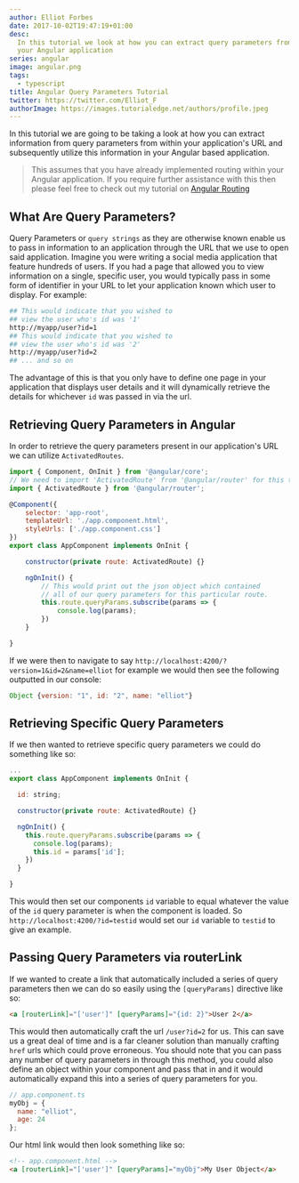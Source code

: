 ```yaml
---
author: Elliot Forbes
date: 2017-10-02T19:47:19+01:00
desc:
  In this tutorial we look at how you can extract query parameters from within
  your Angular application
series: angular
image: angular.png
tags:
  - typescript
title: Angular Query Parameters Tutorial
twitter: https://twitter.com/Elliot_F
authorImage: https://images.tutorialedge.net/authors/profile.jpeg
---
```


In this tutorial we are going to be taking a look at how you can extract
information from query parameters from within your application's URL and
subsequently utilize this information in your Angular based application.

> This assumes that you have already implemented routing within your Angular
> application. If you require further assistance with this then please feel free
> to check out my tutorial on
> [Angular Routing](/typescript/angular/angular-routing-tutorial/)

## What Are Query Parameters?

Query Parameters or `query strings` as they are otherwise known enable us to
pass in information to an application through the URL that we use to open said
application. Imagine you were writing a social media application that feature
hundreds of users. If you had a page that allowed you to view information on a
single, specific user, you would typically pass in some form of identifier in
your URL to let your application known which user to display. For example:

```bash
## This would indicate that you wished to
## view the user who's id was '1'
http://myapp/user?id=1
## This would indicate that you wished to
## view the user who's id was '2'
http://myapp/user?id=2
## ... and so on
```

The advantage of this is that you only have to define one page in your
application that displays user details and it will dynamically retrieve the
details for whichever `id` was passed in via the url.

## Retrieving Query Parameters in Angular

In order to retrieve the query parameters present in our application's URL we
can utilize `ActivatedRoutes`.

```js
import { Component, OnInit } from '@angular/core';
// We need to import 'ActivatedRoute' from '@angular/router' for this to work
import { ActivatedRoute } from '@angular/router';

@Component({
    selector: 'app-root',
    templateUrl: './app.component.html',
    styleUrls: ['./app.component.css']
})
export class AppComponent implements OnInit {

    constructor(private route: ActivatedRoute) {}

    ngOnInit() {
        // This would print out the json object which contained
        // all of our query parameters for this particular route.
        this.route.queryParams.subscribe(params => {
            console.log(params);
        })
    }

}
```

If we were then to navigate to say
`http://localhost:4200/?version=1&id=2&name=elliot` for example we would then
see the following outputted in our console:

```js
Object {version: "1", id: "2", name: "elliot"}
```

## Retrieving Specific Query Parameters

If we then wanted to retrieve specific query parameters we could do something
like so:

```js
...
export class AppComponent implements OnInit {

  id: string;

  constructor(private route: ActivatedRoute) {}

  ngOnInit() {
    this.route.queryParams.subscribe(params => {
      console.log(params);
      this.id = params['id'];
    })
  }

}
```

This would then set our components `id` variable to equal whatever the value of
the `id` query parameter is when the component is loaded. So
`http://localhost:4200/?id=testid` would set our `id` variable to `testid` to
give an example.

## Passing Query Parameters via routerLink

If we wanted to create a link that automatically included a series of query
parameters then we can do so easily using the `[queryParams]` directive like so:

```html
<a [routerLink]="['user']" [queryParams]="{id: 2}">User 2</a>
```

This would then automatically craft the url `/user?id=2` for us. This can save
us a great deal of time and is a far cleaner solution than manually crafting
`href` urls which could prove erroneous. You should note that you can pass any
number of query parameters in through this method, you could also define an
object within your component and pass that in and it would automatically expand
this into a series of query parameters for you.

```js
// app.component.ts
myObj = {
  name: "elliot",
  age: 24
};
```

Our html link would then look something like so:

```html
<!-- app.component.html -->
<a [routerLink]="['user']" [queryParams]="myObj">My User Object</a>
```
